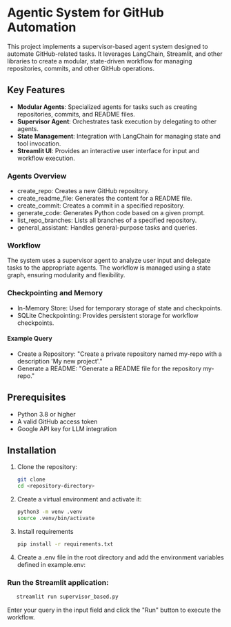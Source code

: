 # Agentic System for GitHub Automation

This project implements a supervisor-based agent system designed to automate GitHub-related tasks. It leverages LangChain, Streamlit, and other libraries to create a modular, state-driven workflow for managing repositories, commits, and other GitHub operations.

## Key Features

- **Modular Agents**: Specialized agents for tasks such as creating repositories, commits, and README files.
- **Supervisor Agent**: Orchestrates task execution by delegating to other agents.
- **State Management**: Integration with LangChain for managing state and tool invocation.
- **Streamlit UI**: Provides an interactive user interface for input and workflow execution.

### Agents Overview
- create_repo: Creates a new GitHub repository.
- create_readme_file: Generates the content for a README file.
- create_commit: Creates a commit in a specified repository.
- generate_code: Generates Python code based on a given prompt.
- list_repo_branches: Lists all branches of a specified repository.
- general_assistant: Handles general-purpose tasks and queries.

### Workflow
The system uses a supervisor agent to analyze user input and delegate tasks to the appropriate agents. The workflow is managed using a state graph, ensuring modularity and flexibility.


### Checkpointing and Memory
- In-Memory Store: Used for temporary storage of state and checkpoints.
- SQLite Checkpointing: Provides persistent storage for workflow checkpoints.

#### Example Query
- Create a Repository: "Create a private repository named my-repo with a description 'My new project'."
- Generate a README: "Generate a README file for the repository my-repo."

## Prerequisites

- Python 3.8 or higher
- A valid GitHub access token
- Google API key for LLM integration

## Installation

1. Clone the repository:
   ```bash
   git clone 
   cd <repository-directory>
   ```
   
2. Create a virtual environment and activate it:

    ```bash
    python3 -m venv .venv
    source .venv/bin/activate
    ```

3. Install requirements
    ```bash 
    pip install -r requirements.txt
    ```

4. Create a .env file in the root directory and add the environment variables defined in example.env:

### Run the Streamlit application:

```bash 
   streamlit run supervisor_based.py
```

Enter your query in the input field and click the "Run" button to execute the workflow.


